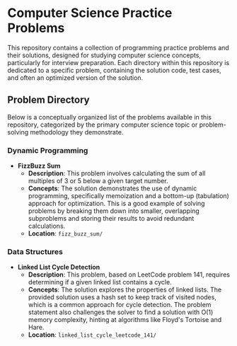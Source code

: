 # Computer Science Practice Problems

This repository contains a collection of programming practice problems and their solutions, designed for studying computer science concepts, particularly for interview preparation. Each directory within this repository is dedicated to a specific problem, containing the solution code, test cases, and often an optimized version of the solution.

## Problem Directory

Below is a conceptually organized list of the problems available in this repository, categorized by the primary computer science topic or problem-solving methodology they demonstrate.

### Dynamic Programming

*   **FizzBuzz Sum**
    *   **Description**: This problem involves calculating the sum of all multiples of 3 or 5 below a given target number.
    *   **Concepts**: The solution demonstrates the use of dynamic programming, specifically memoization and a bottom-up (tabulation) approach for optimization. This is a good example of solving problems by breaking them down into smaller, overlapping subproblems and storing their results to avoid redundant calculations.
    *   **Location**: `fizz_buzz_sum/`

### Data Structures

*   **Linked List Cycle Detection**
    *   **Description**: This problem, based on LeetCode problem 141, requires determining if a given linked list contains a cycle.
    *   **Concepts**: The solution explores the properties of linked lists. The provided solution uses a hash set to keep track of visited nodes, which is a common approach for cycle detection. The problem statement also challenges the solver to find a solution with O(1) memory complexity, hinting at algorithms like Floyd's Tortoise and Hare.
    *   **Location**: `linked_list_cycle_leetcode_141/`